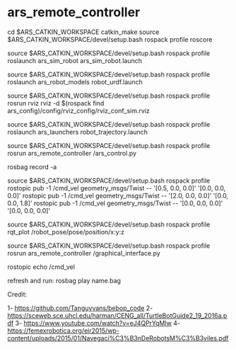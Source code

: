 # ars_remote_controller

cd $ARS_CATKIN_WORKSPACE
catkin_make
source $ARS_CATKIN_WORKSPACE/devel/setup.bash
rospack profile
roscore

source $ARS_CATKIN_WORKSPACE/devel/setup.bash
rospack profile
roslaunch ars_sim_robot ars_sim_robot.launch

source $ARS_CATKIN_WORKSPACE/devel/setup.bash
rospack profile
roslaunch ars_robot_models robot_urdf.launch               

source $ARS_CATKIN_WORKSPACE/devel/setup.bash
rospack profile
rosrun rviz rviz -d $(rospack find ars_config)/config/rviz_config/rviz_conf_sim.rviz

source $ARS_CATKIN_WORKSPACE/devel/setup.bash
rospack profile
roslaunch ars_launchers robot_trajectory.launch

source $ARS_CATKIN_WORKSPACE/devel/setup.bash
rospack profile
rosrun ars_remote_controller /ars_control.py

rosbag record -a

source $ARS_CATKIN_WORKSPACE/devel/setup.bash
rospack profile
rostopic pub -1 /cmd_vel geometry_msgs/Twist -- '[0.5, 0.0, 0.0]' '[0.0, 0.0, 0.0]'
rostopic pub -1 /cmd_vel geometry_msgs/Twist -- '[2.0, 0.0, 0.0]' '[0.0, 0.0, 1.8]'
rostopic pub -1 /cmd_vel geometry_msgs/Twist -- '[0.0, 0.0, 0.0]' '[0.0, 0.0, 0.0]'

source $ARS_CATKIN_WORKSPACE/devel/setup.bash
rospack profile
rqt_plot /robot_pose/pose/position/x:y:z 

source $ARS_CATKIN_WORKSPACE/devel/setup.bash
rospack profile
rosrun ars_remote_controller /graphical_interface.py

rostopic echo /cmd_vel

refresh and run: rosbag play name.bag

Credit: 

1- https://github.com/Tanguyvans/bebop_code 
2- https://sceweb.sce.uhcl.edu/harman/CENG_all/TurtleBotGuide2_19_2016a.pdf
3- https://www.youtube.com/watch?v=eJ4QPrYqMlw
4- https://femexrobotica.org/eir2015/wp-content/uploads/2015/01/Navegaci%C3%B3nDeRobotsM%C3%B3viles.pdf 

